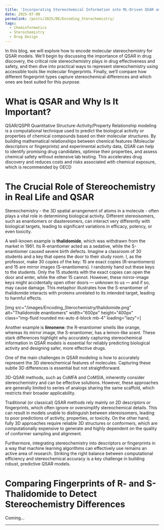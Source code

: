 ```yaml
---
title: 'Incorporating Stereochemical Information into ML-Driven QSAR and QSPR Models'
date: 2025-07-08
permalink: /posts/2025/08/Encoding_Sterochemistry/
tags:
  - Cheminformatics
  - Sterochemistry
  - Drug Design
---
```


In this blog, we will explore how to encode molecular stereochemistry for QSAR models. We’ll begin by discussing the importance of QSAR in drug discovery, the critical role stereochemistry plays in drug effectiveness and safety, and then dive into practical ways to represent stereochemistry using accessible tools like molecular fingerprints. Finally, we’ll compare how different fingerprint types capture stereochemical differences and which ones are best suited for this purpose.

# What is QSAR and Why Is It Important?

QSAR/QSPR Quantitative Structure-Activity/Property Relationship modeling is a computational technique used to predict the biological activity or properties of chemical compounds based on their molecular structures. By building mathematical relationships between chemical features (Moleuclar descriptors or fingerprints) and experimental activity data, QSAR can help to identify promising drug candidates, optimise their properties, and assess chemical safety without extensive lab testing. This accelerates drug discovery and reduces costs and risks associated with chemical exposure, which is recommended by OECD

# The Crucial Role of Stereochemistry in Real Life and QSAR

Stereochemistry - the 3D spatial arrangement of atoms in a molecule - often plays a vital role in determining biological activity. Different stereoisomers, such as enantiomers or diastereomers, can interact very differently with biological targets, leading to significant variations in efficacy, potency, or even toxicity.

A well-known example is **thalidomide**, which was withdrawn from the market in 1961. Its R-enantiomer acted as a sedative, while the S-enantiomer caused severe birth defects. Imagine a classroom of 30 students and a key that opens the door to their study room. I, as the professor, make 30 copies of the key: 15 are exact copies (R-enantiomers) and 15 are mirror images (S-enantiomers). I randomly hand out these keys to the students. Only the 15 students with the exact copies can open the door and enter, while the other 15 cannot. However, these mirror-image keys might accidentally open other doors — unknown to us — and if so, may cause damage. This metaphor illustrates how the S-enantiomer of thalidomide interacts with proteins unrelated to its intended target, leading to harmful effects.

[img src="/images/Encoding_Sterochemistry/thalidomide.png" alt="Thalidomide enantiomers" width="600px" height="400px" class="img-fluid rounded mx-auto d-block mb-4" loading="lazy">]

Another example is **limonene**: the R-enantiomer smells like orange, whereas its mirror image, the S-enantiomer, has a lemon-like scent. These stark differences highlight why accurately capturing stereochemical information in QSAR models is essential for reliably predicting biological activity and designing safer, more effective drugs.

One of the main challenges in QSAR modeling is how to accurately represent the 3D stereochemical features of molecules. Capturing these subtle 3D differences is essential but not straightforward.

3D-QSAR methods, such as CoMFA and CoMSIA, inherently consider stereochemistry and can be effective solutions. However, these approaches are generally limited to series of analogs sharing the same scaffold, which restricts their broader applicability.

Traditional (or classical) QSAR methods rely mainly on 2D descriptors or fingerprints, which often ignore or oversimplify stereochemical details. This can result in models unable to distinguish between stereoisomers, leading to poor predictions of activity, properties, or toxicity. On the other hand, fully 3D approaches require reliable 3D structures or conformers, which are computationally expensive to generate and highly dependent on the quality of conformer sampling and alignment.

Furthermore, integrating stereochemistry into descriptors or fingerprints in a way that machine learning algorithms can effectively use remains an active area of research. Striking the right balance between computational efficiency and stereochemical accuracy is a key challenge in building robust, predictive QSAR models.

# Comparing Fingerprints of R- and S- Thalidomide to Detect Stereochemistry Differences
Coming...

------